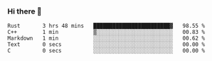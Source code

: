 ### Hi there 👋

<!--
**berkus/berkus** is a ✨ _special_ ✨ repository because its `README.md` (this file) appears on your GitHub profile.

Here are some ideas to get you started:

- 🔭 I’m currently working on ...
- 🌱 I’m currently learning ...
- 👯 I’m looking to collaborate on ...
- 🤔 I’m looking for help with ...
- 💬 Ask me about ...
- 📫 How to reach me: ...
- 😄 Pronouns: ...
- ⚡ Fun fact: ...
-->

<!--START_SECTION:waka-->

```text
Rust       3 hrs 48 mins   ████████████████████████▓   98.55 %
C++        1 min           ▒░░░░░░░░░░░░░░░░░░░░░░░░   00.83 %
Markdown   1 min           ░░░░░░░░░░░░░░░░░░░░░░░░░   00.62 %
Text       0 secs          ░░░░░░░░░░░░░░░░░░░░░░░░░   00.00 %
C          0 secs          ░░░░░░░░░░░░░░░░░░░░░░░░░   00.00 %
```

<!--END_SECTION:waka-->
